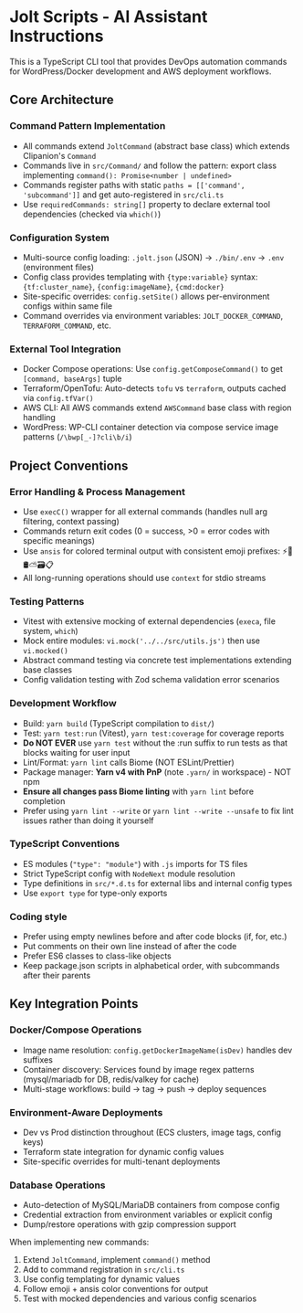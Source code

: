 # Jolt Scripts - AI Assistant Instructions

This is a TypeScript CLI tool that provides DevOps automation commands for WordPress/Docker development and AWS deployment workflows.

## Core Architecture

### Command Pattern Implementation
- All commands extend `JoltCommand` (abstract base class) which extends Clipanion's `Command`
- Commands live in `src/Command/` and follow the pattern: export class implementing `command(): Promise<number | undefined>`
- Commands register paths with static `paths = [['command', 'subcommand']]` and get auto-registered in `src/cli.ts`
- Use `requiredCommands: string[]` property to declare external tool dependencies (checked via `which()`)

### Configuration System
- Multi-source config loading: `.jolt.json` (JSON) → `./bin/.env` → `.env` (environment files)
- Config class provides templating with `{type:variable}` syntax: `{tf:cluster_name}`, `{config:imageName}`, `{cmd:docker}`
- Site-specific overrides: `config.setSite()` allows per-environment configs within same file
- Command overrides via environment variables: `JOLT_DOCKER_COMMAND`, `TERRAFORM_COMMAND`, etc.

### External Tool Integration
- Docker Compose operations: Use `config.getComposeCommand()` to get `[command, baseArgs]` tuple
- Terraform/OpenTofu: Auto-detects `tofu` vs `terraform`, outputs cached via `config.tfVar()`
- AWS CLI: All AWS commands extend `AWSCommand` base class with region handling
- WordPress: WP-CLI container detection via compose service image patterns (`/\bwp[_-]?cli\b/i`)

## Project Conventions

### Error Handling & Process Management
- Use `execC()` wrapper for all external commands (handles null arg filtering, context passing)
- Commands return exit codes (0 = success, >0 = error codes with specific meanings)
- Use `ansis` for colored terminal output with consistent emoji prefixes: ⚡🐳🛢️⛅🗃️📋
- All long-running operations should use `context` for stdio streams

### Testing Patterns
- Vitest with extensive mocking of external dependencies (`execa`, file system, `which`)
- Mock entire modules: `vi.mock('../../src/utils.js')` then use `vi.mocked()`
- Abstract command testing via concrete test implementations extending base classes
- Config validation testing with Zod schema validation error scenarios

### Development Workflow
- Build: `yarn build` (TypeScript compilation to `dist/`)
- Test: `yarn test:run` (Vitest), `yarn test:coverage` for coverage reports
- **Do NOT EVER** use `yarn test` without the :run suffix to run tests as that blocks waiting for user input
- Lint/Format: `yarn lint` calls Biome (NOT ESLint/Prettier)
- Package manager: **Yarn v4 with PnP** (note `.yarn/` in workspace) - NOT npm
- **Ensure all changes pass Biome linting** with `yarn lint` before completion
- Prefer using `yarn lint --write` or `yarn lint --write --unsafe` to fix lint issues rather than doing it yourself

### TypeScript Conventions
- ES modules (`"type": "module"`) with `.js` imports for TS files
- Strict TypeScript config with `NodeNext` module resolution
- Type definitions in `src/*.d.ts` for external libs and internal config types
- Use `export type` for type-only exports

### Coding style
- Prefer using empty newlines before and after code blocks (if, for, etc.)
- Put comments on their own line instead of after the code
- Prefer ES6 classes to class-like objects
- Keep package.json scripts in alphabetical order, with subcommands after their parents

## Key Integration Points

### Docker/Compose Operations
- Image name resolution: `config.getDockerImageName(isDev)` handles dev suffixes
- Container discovery: Services found by image regex patterns (mysql/mariadb for DB, redis/valkey for cache)
- Multi-stage workflows: build → tag → push → deploy sequences

### Environment-Aware Deployments
- Dev vs Prod distinction throughout (ECS clusters, image tags, config keys)
- Terraform state integration for dynamic config values
- Site-specific overrides for multi-tenant deployments

### Database Operations
- Auto-detection of MySQL/MariaDB containers from compose config
- Credential extraction from environment variables or explicit config
- Dump/restore operations with gzip compression support

When implementing new commands:
1. Extend `JoltCommand`, implement `command()` method
2. Add to command registration in `src/cli.ts`
3. Use config templating for dynamic values
4. Follow emoji + ansis color conventions for output
5. Test with mocked dependencies and various config scenarios

